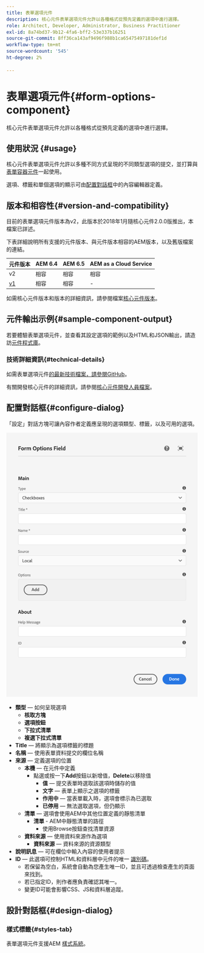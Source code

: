```yaml
---
title: 表單選項元件
description: 核心元件表單選項元件允許以各種格式從預先定義的選項中進行選擇。
role: Architect, Developer, Administrator, Business Practitioner
exl-id: 8a74bd37-9b12-4fa6-bff2-53e337b16251
source-git-commit: 8ff36ca143af9496f988b1ca65475497181def1d
workflow-type: tm+mt
source-wordcount: '545'
ht-degree: 2%

---
```


# 表單選項元件{#form-options-component}

核心元件表單選項元件允許以各種格式從預先定義的選項中進行選擇。

## 使用狀況 {#usage}

核心元件表單選項元件允許以多種不同方式呈現的不同類型選項的提交，並打算與[表單容器元件](form-container.md)一起使用。

選項、標籤和單個選項的顯示可由[配置對話框](#configure-dialog)中的內容編輯器定義。

## 版本和相容性{#version-and-compatibility}

目前的表單選項元件版本為v2，此版本於2018年1月隨核心元件2.0.0版推出，本檔案已詳述。

下表詳細說明所有支援的元件版本、與元件版本相容的AEM版本，以及舊版檔案的連結。

| 元件版本 | AEM 6.4 | AEM 6.5 | AEM as a Cloud Service  |
|--- |--- |--- |---|
| v2 | 相容 | 相容 | 相容 |
| [v1](/help/components/v1/form-options-v1.md) | 相容 | 相容 | - |

如需核心元件版本和版本的詳細資訊，請參閱檔案[核心元件版本](/help/versions.md)。

## 元件輸出示例{#sample-component-output}

若要體驗表單選項元件，並查看其設定選項的範例以及HTML和JSON輸出，請造訪[元件程式庫](https://adobe.com/go/aem_cmp_library_form_options)。

### 技術詳細資訊{#technical-details}

如需表單選項元件[的最新技術檔案，請參閱GitHub](https://adobe.com/go/aem_cmp_tech_form_options_v2)。

有關開發核心元件的詳細資訊，請參閱[核心元件開發人員檔案](/help/developing/overview.md)。

## 配置對話框{#configure-dialog}

「設定」對話方塊可讓內容作者定義應呈現的選項類型、標籤，以及可用的選項。

![表單選項元件的編輯對話框](/help/assets/form-options-edit.png)

* **類型**  — 如何呈現選項
   * **核取方塊**
   * **選項按鈕**
   * **下拉式清單**
   * **複選下拉式清單**
* **Title**  — 將顯示為選項標籤的標題
* **名稱**  — 使用表單資料提交的欄位名稱
* **來源**  — 定義選項的位置
   * **本機**  — 在元件中定義
      * 點選或按一下&#x200B;**Add**&#x200B;按鈕以新增值，**Delete**&#x200B;以移除值
         * **值**  — 提交表單時選取該選項時儲存的值
         * **文字**  — 表單上顯示之選項的標籤
         * **作用中**  — 當表單載入時，選項會標示為已選取
         * **已停用**  — 無法選取選項，但仍顯示
   * **清單**  — 選項會使用AEM中其他位置定義的靜態清單
      * **清單**  - AEM中靜態清單的路徑
         * 使用Browse按鈕查找清單資源
   * **資料來源**  — 使用資料來源作為選項
      * **資料來源**  — 資料來源的資源類型
* **說明訊息**  — 可在欄位中輸入內容的使用者提示
* **ID**  — 此選項可控制HTML和資料層中元件的唯一 [識別碼](/help/developing/data-layer/overview.md)。
   * 若保留為空白，系統會自動為您產生唯一ID，並且可透過檢查產生的頁面來找到。
   * 若已指定ID，則作者應負責確認其唯一。
   * 變更ID可能會影響CSS、JS和資料層追蹤。

## 設計對話框{#design-dialog}

### 樣式標籤{#styles-tab}

表單選項元件支援AEM [樣式系統](/help/get-started/authoring.md#component-styling)。
